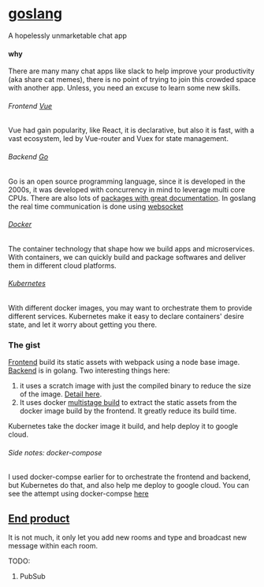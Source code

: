 # [goslang](http://35.188.158.206/)
A hopelessly unmarketable chat app

#### why
There are many many chat apps like slack to help improve your productivity (aka share cat memes), there is no point of trying to join this crowded space with another app.
Unless, you need an excuse to learn some new skills.

###### Frontend [Vue](https://vuejs.org/)
Vue had gain popularity, like React, it is declarative, but also it is fast, with a vast ecosystem, led by Vue-router and Vuex for state management.

###### Backend [Go](https://golang.org/)
Go is an open source programming language, since it is developed in the 2000s, it was developed with concurrency in mind to leverage multi core CPUs.
There are also lots of [packages with great documentation](http://godoc.org/). In goslang the real time communication is done using [websocket](http://godoc.org/github.com/gorilla/websocket)

###### [Docker](https://www.docker.com/)
The container technology that shape how we build apps and microservices.
With containers, we can quickly build and package softwares and deliver them in different cloud platforms.

###### [Kubernetes](https://kubernetes.io)
With different docker images, you may want to orchestrate them to provide different services. Kubernetes make it easy to declare containers' desire state, and let it worry about getting you there.

### The gist
[Frontend](https://github.com/scko823/goslang-ui) build its static assets with webpack using a node base image.
[Backend](https://github.com/scko823/goslang) is in golang.
Two interesting things here:
1. it uses a scratch image with just the compiled binary to reduce the size of the image. [Detail here](https://blog.codeship.com/building-minimal-docker-containers-for-go-applications/).
2. It uses docker [multistage build](https://docs.docker.com/engine/userguide/eng-image/multistage-build/) to extract the static assets from the docker image build by the frontend. It greatly reduce its build time.

Kubernetes take the docker image it build, and help deploy it to google cloud.

###### Side notes: docker-compose
I used docker-compse earlier for to orchestrate the frontend and backend, but Kubernetes do that, and also help me deploy to google cloud. You can see the attempt using docker-compse [here](https://github.com/scko823/goslang-solution)

## [End product](http://35.188.158.206/)
It is not much, it only let you add new rooms and type and broadcast new message within each room.

TODO:
1. PubSub
